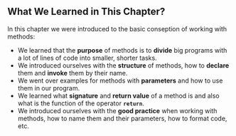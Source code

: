 ## What We Learned in This Chapter?

In this chapter we were introduced to the basic conseption of working with methods:
* We learned that the **purpose** of methods is to **divide** big programs with a lot of lines of code into smaller, shorter tasks.
* We introduced ourselves with the **structure** of methods, how to **declare** them and **invoke** them by their name.
* We went over examples for methods with **parameters** and how to use them in our program.
* We learned what **signature** and **return value** of a  method is and also what is the function of the operator **`return`**.
* We introduced ourselves with the **good practice** when working with methods, how to name them and their parameters, how to format code, etc.